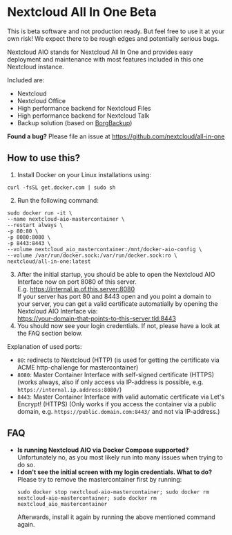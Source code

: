 # Nextcloud All In One Beta
This is beta software and not production ready.
But feel free to use it at your own risk!
We expect there to be rough edges and potentially serious bugs.

Nextcloud AIO stands for Nextcloud All In One and provides easy deployment and maintenance with most features included in this one Nextcloud instance. 

Included are:
- Nextcloud
- Nextcloud Office
- High performance backend for Nextcloud Files
- High performance backend for Nextcloud Talk
- Backup solution (based on [BorgBackup](https://github.com/borgbackup/borg#what-is-borgbackup))

**Found a bug?** Please file an issue at https://github.com/nextcloud/all-in-one

## How to use this?
1. Install Docker on your Linux installations using:
```
curl -fsSL get.docker.com | sudo sh
```
2. Run the following command:

```
sudo docker run -it \
--name nextcloud-aio-mastercontainer \
--restart always \
-p 80:80 \
-p 8080:8080 \
-p 8443:8443 \
--volume nextcloud_aio_mastercontainer:/mnt/docker-aio-config \
--volume /var/run/docker.sock:/var/run/docker.sock:ro \
nextcloud/all-in-one:latest
```
3. After the initial startup, you should be able to open the Nextcloud AIO Interface now on port 8080 of this server.<br>
E.g. https://internal.ip.of.this.server:8080<br>
If your server has port 80 and 8443 open and you point a domain to your server, you can get a valid certificate automatially by opening the Nextcloud AIO Interface via:<br>
https://your-domain-that-points-to-this-server.tld:8443
4. You should now see your login credentials. If not, please have a look at the FAQ section below.

Explanation of used ports:

- `80`: redirects to Nextcloud (HTTP) (is used for getting the certificate via ACME http-challenge for mastercontainer)
- `8080`: Master Container Interface with self-signed certificate (HTTPS) (works always, also if only access via IP-address is possible, e.g. `https://internal.ip.address:8080/`)
- `8443`: Master Container Interface with valid automatic certificate via Let's Encrypt! (HTTPS) (Only works if you access the container via a public domain, e.g. `https://public.domain.com:8443/` and not via IP-address.)

## FAQ
- **Is running Nextcloud AIO via Docker Compose supported?**<br>
    Unfortunately no, as you most likely run into many issues when trying to do so.
- **I don't see the initial screen with my login credentials. What to do?**<br>
    Please try to remove the mastercontainer first by running:
    ```
    sudo docker stop nextcloud-aio-mastercontainer; sudo docker rm nextcloud-aio-mastercontainer; sudo docker rm nextcloud_aio_mastercontainer
    ```
    Afterwards, install it again by running the above mentioned command again.
